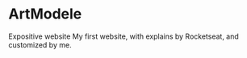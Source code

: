 # ArtModele
Expositive website
My first website, with explains by Rocketseat, and customized by me.
